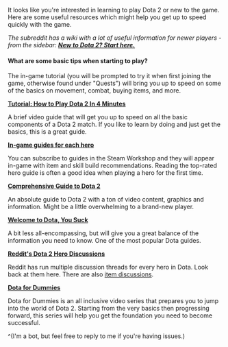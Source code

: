 It looks like you're interested in learning to play Dota 2 or new to the game. Here are some useful resources which might help you get up to speed quickly with the game.

*The subreddit has a wiki with a lot of useful information for newer players - from the sidebar: [**New to Dota 2? Start here.**](http://www.reddit.com/r/DotA2/wiki/faq#wiki_what_are_some_basic_tips_when_starting_to_play.3F)*

#### What are some basic tips when starting to play?

The in-game tutorial (you will be prompted to try it when first joining the game, otherwise found under "Quests") will bring you up to speed on some of the basics on movement, combat, buying items, and more.
 
**[Tutorial: How to Play Dota 2 In 4 Minutes](http://www.youtube.com/watch?v=akUNmFAzS98)**

A brief video guide that will get you up to speed on all the basic components of a Dota 2 match. If you like to learn by doing and just get the basics, this is a great guide.

**[In-game guides for each hero](http://www.dota2.com/workshop/builds/overview)**

You can subscribe to guides in the Steam Workshop and they will appear in-game with item and skill build recommendations. Reading the top-rated hero guide is often a good idea when playing a hero for the first time.

**[Comprehensive Guide to Dota 2](http://steamcommunity.com/sharedfiles/filedetails/?id=123364976)**

An absolute guide to Dota 2 with a ton of video content, graphics and information. Might be a little overwhelming to a brand-new player.

**[Welcome to Dota, You Suck](http://www.purgegamers.com/welcome-to-dota-you-suck)**

A bit less all-encompassing, but will give you a great balance of the information you need to know. One of the most popular Dota guides. 

**[Reddit's Dota 2 Hero Discussions](http://www.reddit.com/r/DotA2/search?q=title%3A%22Hero+Discussion+of+the+Day%22+is_self%3A1&restrict_sr=on&sort=new&t=all)**

Reddit has run multiple discussion threads for every hero in Dota. Look back at them here. There are also [item discussions](http://www.reddit.com/r/DotA2/search?q=title%3A%22Item+Discussion+of+the+Day%22+is_self%3A1&restrict_sr=on&sort=new&t=all).

**[Dota for Dummies](http://www.youtube.com/playlist?list=PLWPOZNFdKVXsVqsMxlOa03GyXuiCTzhkR)**

Dota for Dummies is an all inclusive video series that prepares you to jump into the world of Dota 2. Starting from the very basics then progressing forward, this series will help you get the foundation you need to become successful.

^(I'm a bot, but feel free to reply to me if you're having issues.)
